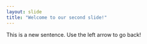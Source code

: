 ```yaml
---
layout: slide
title: "Welcome to our second slide!"
---
```

This is a new sentence.
Use the left arrow to go back!
